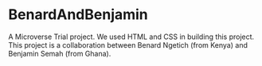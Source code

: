# BenardAndBenjamin
A Microverse Trial project. We used HTML and CSS in building this project. This project is a collaboration between Benard Ngetich (from Kenya) and Benjamin Semah (from Ghana).
